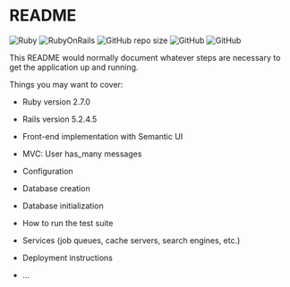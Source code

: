 # README

![Ruby](https://img.shields.io/badge/Ruby-v2.7-red)
![RubyOnRails](https://img.shields.io/badge/RoR-5.2.4-red)
![GitHub repo size](https://img.shields.io/github/repo-size/AgnesePortera/MessageChat)
![GitHub](https://img.shields.io/github/license/AgnesePortera/MessageChat?style=plastic)
![GitHub](https://img.shields.io/github/last-commit/AgnesePortera/MessageChat)


This README would normally document whatever steps are necessary to get the
application up and running.

Things you may want to cover:

* Ruby version 2.7.0

* Rails version 5.2.4.5

* Front-end implementation with Semantic UI

* MVC: User has_many messages 

* Configuration

* Database creation

* Database initialization

* How to run the test suite

* Services (job queues, cache servers, search engines, etc.)

* Deployment instructions

* ...
